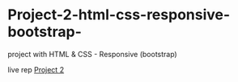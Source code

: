 # Project-2-html-css-responsive-bootstrap-
project with HTML &amp; CSS - Responsive (bootstrap)

live rep <a href="https://tarek-98.github.io/Project-2-html-css-responsive-bootstrap-/">Project 2</a>
